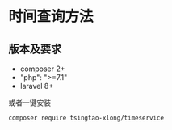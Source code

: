# 时间查询方法



## 版本及要求
- composer 2+
- "php": ">=7.1"
- laravel 8+




或者一键安装
```shell
composer require tsingtao-xlong/timeservice
```

